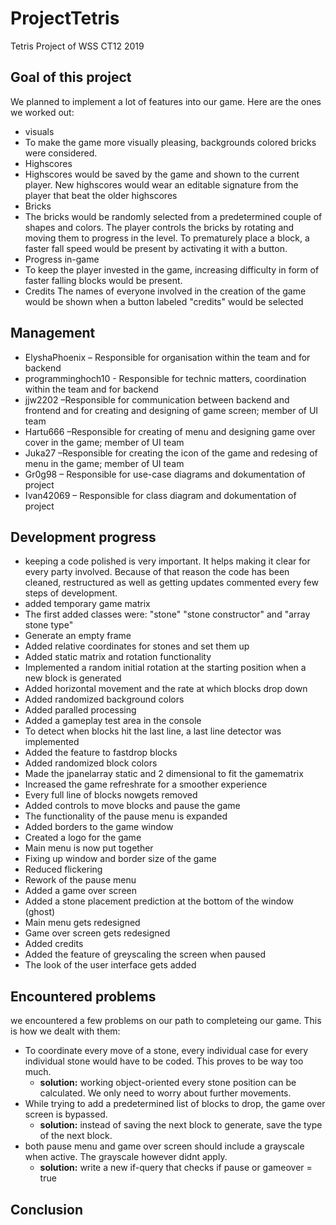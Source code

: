 # ProjectTetris
Tetris Project of WSS CT12 2019


## Goal of this project

We planned to implement a lot of features into our game. Here are the ones we worked out:
* visuals
*	To make the game more visually pleasing, backgrounds colored bricks were considered.
* Highscores
*	Highscores would be saved by the game and shown to the current player. New highscores would wear an editable signature from the player that beat the older highscores
* Bricks
*	The bricks would be randomly selected from a predetermined couple of shapes and colors. The player controls the bricks by rotating and moving them to progress in the level. To prematurely place a block, a faster fall speed would be present by activating it with a button.
* Progress in-game
*	To keep the player invested in the game, increasing difficulty in form of faster falling blocks would be present.
* Credits
	The names of everyone involved in the creation of the game would be shown when a button labeled "credits" would be selected

## Management

* ElyshaPhoenix – Responsible for organisation within the team and for backend
* programminghoch10  - Responsible for technic matters, coordination within the team and for backend
* jjw2202 –Responsible for communication between backend and frontend and for creating and designing of game screen; member of UI team
* Hartu666 –Responsible for creating of menu and designing game over cover in the game; member of UI team
* Juka27 –Responsible for creating the icon of the game and redesing of menu in the game; member of UI team
* Gr0g98 – Responsible for use-case diagrams and dokumentation of project 
* Ivan42069 – Responsible for class diagram and dokumentation of project


## Development progress

* keeping a code polished is very important. It helps making it clear for every party involved. Because of that reason the code has been cleaned, restructured as well as getting updates commented every few steps of development.
* added temporary game matrix
* The first added classes were: "stone" "stone constructor" and "array stone type"
* Generate an empty frame
* Added relative coordinates for stones and set them up
* Added static matrix and rotation functionality
* Implemented a random initial rotation at the starting position when a new block is generated
* Added horizontal movement and the rate at which blocks drop down
* Added randomized background colors
* Added paralled processing
* Added a gameplay test area in the console
* To detect when blocks hit the last line, a last line detector was implemented
* Added the feature to fastdrop blocks
* Added randomized block colors
* Made the jpanelarray static and 2 dimensional to fit the gamematrix
* Increased the game refreshrate for a smoother experience
* Every full line of blocks nowgets removed
* Added controls to move blocks and pause the game
* The functionality of the pause menu is expanded
* Added borders to the game window
* Created a logo for the game
* Main menu is now put together
* Fixing up window and border size of the game
* Reduced flickering
* Rework of the pause menu
* Added a game over screen
* Added a stone placement prediction at the bottom of the window (ghost)
* Main menu gets redesigned
* Game over screen gets redesigned
* Added credits
* Added the feature of greyscaling the screen when paused
* The look of the user interface gets added


## Encountered problems

we encountered a few problems on our path to completeing our game. This is how we dealt with them:
* To coordinate every move of a stone, every individual case for every individual stone would have to be coded. This proves to be way too much.
  * **solution:** working object-oriented every stone position can be calculated. We only need to worry about further movements.
* While trying to add a predetermined list of blocks to drop, the game over screen is bypassed.
  * **solution:** instead of saving the next block to generate, save the type of the next block.
* both pause menu and game over screen should include a grayscale when active. The grayscale however didnt apply.
  * **solution:** write a new if-query that checks if pause or gameover = true
  
## Conclusion
